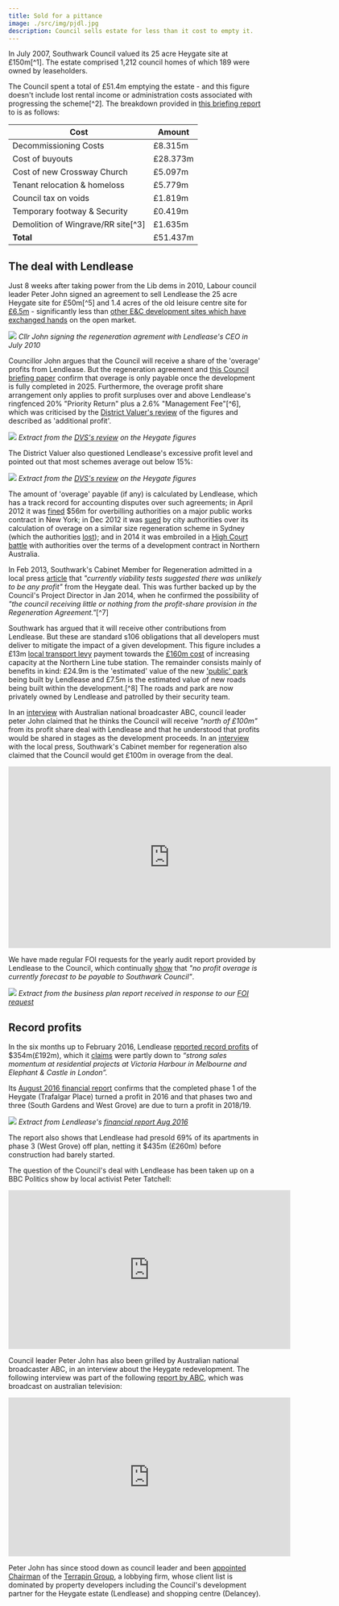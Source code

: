 ```yaml
---
title: Sold for a pittance
image: ./src/img/pjdl.jpg
description: Council sells estate for less than it cost to empty it.
---
```

In July 2007, Southwark Council valued its 25 acre Heygate site at £150m[^1]. The estate comprised 1,212 council homes of which 189 were owned by leaseholders.

The Council spent a total of £51.4m emptying the estate - and this figure doesn't include lost rental income or administration costs associated with progressing the scheme[^2]. The breakdown provided in [this briefing report](https://35percent.org/img/heygate_disposal_briefing.pdf) to is as follows:

| Cost  | Amount  |
|---|---|
| Decommissioning Costs  | £8.315m  |
| Cost of buyouts  | £28.373m  |
| Cost of new Crossway Church  | £5.097m  |
| Tenant relocation & homeloss  | £5.779m  |
| Council tax on voids  | £1.819m  |
| Temporary footway & Security  | £0.419m  |
| Demolition of Wingrave/RR site[^3]  | £1.635m  |
| __Total__ | £51.437m|  
  

## The deal with Lendlease
Just 8 weeks after taking power from the Lib dems in 2010, Labour council leader Peter John signed an agreement to sell Lendlease the 25 acre Heygate site for £50m[^5] and 1.4 acres of the old leisure centre site for [£6.5m](https://crappistmartin.github.io/blog/2014/01/11/flogging-the-elephant/) - significantly less than [other E&C development sites which have exchanged hands](https://crappistmartin.github.io/map.html) on the open market.

![](https://www.london-se1.co.uk/news/imageuploads/1280161383_62.49.27.213.jpg)
*Cllr John signing the regeneration agrement with Lendlease's CEO in July 2010*

Councillor John argues that the Council will receive a share of the 'overage' profits from Lendlease. But the regeneration agreement and [this Council briefing paper](https://35percent.org/img/heygate_disposal_briefing.pdf) confirm that overage is only payable once the development is fully completed in 2025. Furthermore, the overage profit share arrangement only applies to profit surpluses over and above Lendlease's ringfenced 20% "Priority Return" plus a 2.6% "Management Fee"[^6], which was criticised by the [District Valuer's review](https://crappistmartin.github.io/images/DVSreport_HeygateOutline.pdf) of the figures and described as 'additional profit'.

![](https://35percent.org/img/DVSreport_managementfee.png)
*Extract from the [DVS's review](https://crappistmartin.github.io/images/DVSreport_HeygateOutline.pdf) on the Heygate figures* 

The District Valuer also questioned Lendlease's excessive profit level and pointed out that most schemes average out below 15%:

![](https://35percent.org/img/DVSacceptablereturn.png)
*Extract from the [DVS's review](https://crappistmartin.github.io/images/DVSreport_HeygateOutline.pdf) on the Heygate figures* 

The amount of 'overage' payable (if any) is calculated by Lendlease, which has a track record for accounting disputes over such agreements; in April 2012 it was [fined](https://www.nytimes.com/2012/04/25/nyregion/lend-lease-expected-to-admit-to-fraud-scheme.html) $56m for overbilling authorities on a major public works contract in New York; in Dec 2012 it was [sued](https://www.smh.com.au/nsw/valuation-dispute-poses-threat-to-1b-return-from-barangaroo-20121206-2ay9e.html) by city authorities over its calculation of overage on a similar size regeneration scheme in Sydney (which the authorities [lost](https://www.smh.com.au/nsw/barangaroo-public-works-in-doubt-after-government-loses-court-battle-with-lend-lease-20140821-106lke.html)); and in 2014 it was embroiled in a [High Court battle](https://www.pitcher.com.au/news/lend-lease-decision-impact-property-development-arrangements) with authorities over the terms of a development contract in Northern Australia.

In Feb 2013, Southwark's Cabinet Member for Regeneration admitted in a local press [article](https://heygate.github.io/img/SNDocumentBlunder7Feb2013.pdf) that _"currently viability tests suggested there was unlikely to be any profit"_ from the Heygate deal. This was further backed up by the Council's Project Director in Jan 2014, when he confirmed the possibility of _"the council receiving little or nothing from the profit-share provision in the Regeneration Agreement."_[^7]

Southwark has argued that it will receive other contributions from Lendlease. But these are standard s106 obligations that all developers must deliver to mitigate the impact of a given development. This figure includes a £13m [local transport levy](https://www.planningportal.gov.uk/general/news/stories/2011/nov11/171111/171111_3) payment towards the [£160m cost](https://www.london-se1.co.uk/news/view/5293) of increasing capacity at the Northern Line tube station. The remainder consists mainly of benefits in kind: £24.9m is the 'estimated' value of the new ['public' park](/sustainable-development/) being built by Lendlease and £7.5m is the estimated value of new roads being built within the development.[^8] The roads and park are now privately owned by Lendlease and patrolled by their security team.

In an [interview](https://youtu.be/gq_QpqIArGg) with Australian national broadcaster ABC, council leader peter John claimed that he thinks the Council will receive _"north of £100m"_ from its profit share deal with Lendlease and that he understood that profits would be shared in stages as the development proceeds. In an [interview](https://crappistmartin.github.io/images/SNHeygateOverage.pdf) with the local press, Southwark's Cabinet member for regeneration also claimed that the Council would get £100m in overage from the deal.

<iframe width="640" height="360" src="https://www.youtube.com/embed/gq_QpqIArGg" frameborder="0" allow="accelerometer; autoplay; encrypted-media; gyroscope; picture-in-picture" allowfullscreen></iframe>

We have made regular FOI requests for the yearly audit report provided by Lendlease to the Council, which continually [show](https://35percent.org/2016-05-11-no-profit-share-the-true-value-of-the-heygate-regeneration/) that _"no profit overage is currently forecast to be payable to Southwark Council"_.

![](https://35percent.org/img/ElephantParkBusinessPlanFeb2016.png)
*Extract from the business plan report received in response to our [FOI request](https://www.whatdotheyknow.com/request/heygate_estate_regeneration_annu)*

## Record profits
In the six months up to February 2016, Lendlease [reported record profits](https://www.afr.com/real-estate/commercial/lendlease-firsthalf-net-profit-rises-121pc-to-354-million-20160216-gmvxux) of $354m(£192m), which it [claims](https://www.smh.com.au/business/property/lendlease-reports-a-3538-million-profit-20160216-gmvo2z.html) were partly down to _“strong sales momentum at residential projects at Victoria Harbour in Melbourne and Elephant & Castle in London”._

Its [August 2016 financial report](https://35percent.org/img/LLfinancialreport_aug2016.pdf) confirms that the completed phase 1 of the Heygate (Trafalgar Place) turned a profit in 2016 and that phases two and three (South Gardens and West Grove) are due to turn a profit in 2018/19.  

![](https://35percent.org/img/llprofitprofile.png)
*Extract from Lendlease's [financial report Aug 2016](https://35percent.org/img/LLfinancialreport_aug2016.pdf)*

The report also shows that Lendlease had presold 69% of its apartments in phase 3 (West Grove) off plan, netting it $435m (£260m) before construction had barely started.

The question of the Council's deal with Lendlease has been taken up on a BBC Politics show by local activist Peter Tatchell:  

<iframe width="560" height="315" src="https://www.youtube.com/embed/Emvo16iBxFE" frameborder="0" allowfullscreen></iframe>

Council leader Peter John has also been grilled by Australian national broadcaster ABC, in an interview about the Heygate redevelopment. The following interview was part of the following [report by ABC](https://www.abc.net.au/news/2016-11-11/homes-for-profit-not-people./8019560), which was broadcast on australian television:

<iframe width="560" height="315"
src="https://www.youtube.com/embed/3ZrDvxOAV5A" align="center" frameborder="0"
allowfullscreen></iframe>

Peter John has since stood down as council leader and been [appointed Chairman](https://www.35percent.org/former-council-leader-slides-through-the-revolving-doors/) of the [Terrapin Group](https://www.terrapingroup.co.uk/ourPeople/17), a lobbying firm, whose client list is dominated by property developers including the Council's development partner for the Heygate estate (Lendlease) and shopping centre (Delancey).